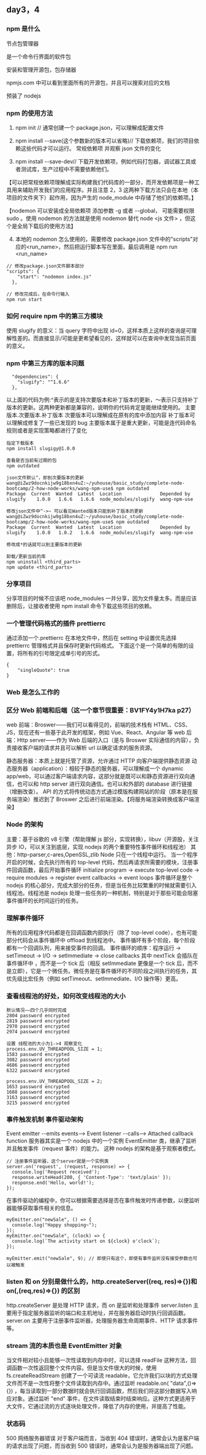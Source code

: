 ## day3，4

### npm 是什么

节点包管理器

是一个命令行界面的软件包

安装和管理开源包，包存储器

npmjs.com 中可以看到里面所有的开源包，并且可以搜索对应的文档

预装了 nodejs

### npm 的使用方法

1. npm init // 通常创建一个 package.json，可以理解成配置文件

2. npm install <dependency> --save(这个参数新的版本可以省略)// 下载依赖项，我们的项目依赖这些代码才可以运行。 常规依赖项 并观察 json 文件的变化

3. npm install <dev-dependency> --save-dev// 下载开发依赖项，例如代码打包器，调试器工具或者测试库，生产过程中不需要依赖他们。

【可以把常规依赖项理解成实际构建我们代码库的一部分，而开发依赖项是一种工具用来辅助开发我们的应用程序。并且注意 2，3 这两种下载方法只会在本地（本项目的文件夹下）起作用，因为产生的 node_module 中存储了他们的依赖项。】

【nodemon 可以安装成全局依赖项 添加参数 -g 或者 --global， 可能需要权限 sudo 。使用 nodemon 的方法就是使用 nodemon 替代 node <js 文件> ，但这个是全局下载后的使用方法】

4. 本地的 nodemon 怎么使用的，需要修改 package.json 文件中的"scripts"对应的<run_name>，然后把运行脚本写在里面，最后调用是 npm run <run_name>

```
// 修改package.json文件脚本部分
"scripts": {
    "start": "nodemon index.js"
  },

// 修改完成后，在命令行输入
npm run start
```

### 如何 require npm 中的第三方模块

使用 slugify 的意义：当 query 字符中出现 id=0，这样本质上这样的查询是可理解性差的。而直接显示/<productname>可能是更希望看见的，这样就可以在查询中发现当前页面的意义。

### npm 中第三方库的版本问题

```
  "dependencies": {
    "slugify": "^1.6.6"
  },
```

以上面的代码为例:^表示的是支持次要版本和补丁版本的更新，～表示只支持补丁版本的更新。这两种更新都是兼容的，说明你的代码肯定是能继续使用的。
主要版本.次要版本.补丁版本
次要版本可以理解成在原有的库中添加内容
补丁版本可以理解成修复了一些已发现的 bug
主要版本属于是重大更新，可能是连代码命名规则或者是实现策略都进行了变化

```
指定下载版本
npm install slugigy@1.0.0

查看是否当前有过期的包
npm outdated

json文件默认^，即到次要版本的更新
wang@iZwz9docnkijw9g18bxn4uZ:~/yuhouse/basic_study/complete-node-bootcamp/2-how-node-works/wang-npm-use$ npm outdated
Package  Current  Wanted  Latest  Location              Depended by
slugify    1.0.0   1.6.6   1.6.6  node_modules/slugify  wang-npm-use

修改json文件中^->~ 可以看见Wanted版本只能到补丁版本的更新
wang@iZwz9docnkijw9g18bxn4uZ:~/yuhouse/basic_study/complete-node-bootcamp/2-how-node-works/wang-npm-use$ npm outdated
Package  Current  Wanted  Latest  Location              Depended by
slugify    1.0.0   1.0.2   1.6.6  node_modules/slugify  wang-npm-use

修改成*的话就可以到主要版本的更新

卸载/更新当前的库
npm uninstall <third_parts>
npm update <third_parts>
```

### 分享项目

分享项目的时候不应该吧 node_modules 一并分享，因为文件量太多。而是应该删除后，让接收者使用 npm install 命令下载这些项目的依赖。

### 一个管理代码格式的插件 prettierrc

通过添加一个.prettierrc 在本地文件中，然后在 setting 中设置优先选择 prettierrc 管理格式并且保存时更新代码格式。
下面这个是一个简单的有限的设置，将所有的引号限定成单引号的形式。

```
{
    "singleQuote": true
}
```

### Web 是怎么工作的

### 区分 Web 前端和后端（这一个章节很重要：BV1FY4y1H7ka p27）

web 前端：Broswer——我们可以看得见的，前端的技术栈有 HTML、CSS、JS，现在还有一些基于此开发的框架，例如 Vue、React、Angular 等
web 后端：Http server——作为 Web 后端的入口（是与 Broswer 实际通信的内容），负责接收客户端的请求并且可以解析 url 以确定请求的服务资源。

静态服务器：本质上就是托管了资源，允许通过 HTTP 向客户端提供静态资源
动态服务器（application）：相较于静态的服务器，可以理解成一个 dynamic app/web，可以通过客户端请求内容，这部分就是既可以和静态资源进行双向通信，也可以和 http server 进行双向通信。也可以和外部的 database 进行链接（增删改查）。
API 的方式将传统动态方式通过模版构建网站的阶段（原本是在服务端渲染）推迟到了 Broswer 之后进行前端渲染。【将服务端渲染转换成客户端渲染】

### Node 的架构

主要：基于谷歌的 v8 引擎（帮助理解 js 部分，实现转换），libuv（开源股，关注异步 IO，可以关注到底层，实现 nodejs 的两个重要特性事件循环和线程池）
其他：http-parser,c-ares,OpenSSL,zlib
Node 只在一个线程中运行。
当一个程序开启的时候，会先执行所有的 top-level 代码，然后再请求所需要的模块，注册事件回调函数，最后开始事件循环
initialize program -> execute top-level code -> require modules -> register event callbacks -> event loops
事件循环是整个 nodejs 的核心部分，完成大部分的任务，但是当任务比较繁重的时候就需要引入线程池。线程池是 nodejs 处理一些任务的一种机制，特别是对于那些可能会阻塞事件循环的长时间运行的任务。

### 理解事件循环

所有的应用程序代码都是在回调函数内部执行（除了 top-level code），也有可能部分代码会从事件循环中 offload 到线程池中。
事件循环有多个阶段，每个阶段都有一个回调队列，用来接受事件的回调。
事件循环的顺序：程序运行 -> setTimeout -> I/O -> setImmediate -> close callbacks
其中 nextTick 会插队在事件循环中 ，而不是一个 tick 后（相反 setImmediate 更像是一个 tick 后，而不是立即），它是一个微任务。微任务是在事件循环的不同阶段之间执行的任务，其优先级比宏任务（例如 setTimeout、setImmediate、I/O 操作等）更高。

### 查看线程池的好处，如何改变线程池的大小

```
默认情况——四个几乎同时完成
2804 password encrypted
2819 password encrypted
2970 password encrypted
2974 password encrypted
```

```
设置 线程池的大小为1->4 观察变化
process.env.UV_THREADPOOL_SIZE = 1;
1583 password encrypted
3082 password encrypted
4686 password encrypted
6322 password encrypted

process.env.UV_THREADPOOL_SIZE = 2;
1653 password encrypted
1688 password encrypted
3163 password encrypted
3215 password encrypted
```

### 事件触发机制 事件驱动架构

Event emitter --emits events--> Event listener --calls--> Attached callback function
服务器其实是一个 nodejs 中的一个实例 EventEmitter 类，继承了监听并且触发事件（request 事件）的能力。 这种 nodejs 的架构是基于观察者模式。

```
// 注册事件监听器，这个server就是一个实例类
server.on('request', (request, response) => {
  console.log('Request received');
  response.writeHead(200, { 'Content-Type': 'text/plain' });
  response.end('Hello, world!');
});
```

在事件驱动的编程中，你可以根据需要选择是否在事件触发时传递参数，以便监听器能够获取事件相关的信息。

```
myEmitter.on("newSale", () => {
  console.log("Happy shopping~");
});
myEmitter.on("newSale", (clock) => {
  console.log(`The activity start on ${clock} o'clock`);
});

myEmitter.emit("newSale", 9); // 即使只有这个，即使有事件监听没有接受参数也可以被触发

```

### listen 和 on 分别是做什么的，http.createServer((req, res)=>{})和 on(<eventName>,(req,res)=>{}) 的区别

http.createServer 是处理 HTTP 请求，而 on 是监听和处理事件
server.listen 主要用于指定服务器监听的端口和主机地址，并在服务器启动时执行回调函数。
server.on 主要用于注册事件监听器，处理服务器生命周期事件、HTTP 请求事件等。

### stream 流的本质也是 EventEmitter 对象

当文件相对较小且能够一次性读取到内存中时，可以选择 readFile 这种方法，回调函数一次性返回整个文件内容。但是当文件很大的时候，使用 fs.createReadStream 创建了一个可读流 readable，它允许我们以块的方式处理文件而不是一次性将整个文件读取到内存中。通过监听 readable.on( "data",()=>{}) ，每当读取到一部分数据时就会执行回调函数，然后我们将这部分数据写入响应对象。通过监听 "end" 事件，在文件读取结束时结束响应。这种方式更适用于大文件，它通过流的方式逐块处理文件，降低了内存的使用，并提高了性能。

### 状态码

500 网络服务器错误
对于客户端而言，当收到 404 错误时，通常会认为是客户端的请求出现了问题，而当收到 500 错误时，通常会认为是服务器端出现了问题。
